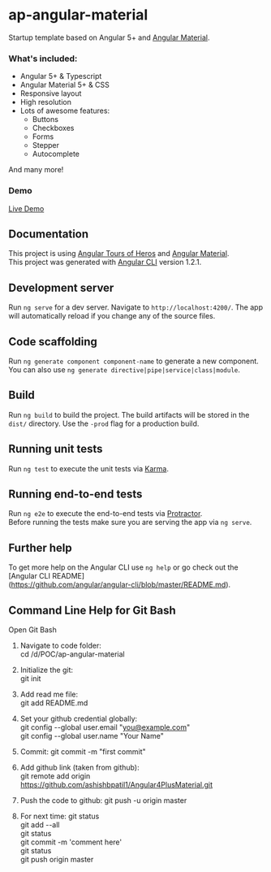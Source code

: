 # ap-angular-material

Startup template based on Angular 5+ and [Angular Material](https://material.angular.io).


### What's included:

- Angular 5+ & Typescript
- Angular Material 5+ & CSS
- Responsive layout
- High resolution
- Lots of awesome features:
  - Buttons
  - Checkboxes
  - Forms
  - Stepper
  - Autocomplete
  
And many more!

### Demo

<a target="_blank" href="https://ap-angular-material.stackblitz.io/dashboard">Live Demo</a>

## Documentation
This project is using [Angular Tours of Heros](https://angular.io/tutorial) and [Angular Material](https://material.angular.io).<br />
This project was generated with [Angular CLI](https://github.com/angular/angular-cli) version 1.2.1.

## Development server

Run `ng serve` for a dev server. Navigate to `http://localhost:4200/`. The app will automatically reload if you change any of the source files.

## Code scaffolding

Run `ng generate component component-name` to generate a new component. You can also use `ng generate directive|pipe|service|class|module`.

## Build

Run `ng build` to build the project. The build artifacts will be stored in the `dist/` directory. Use the `-prod` flag for a production build.

## Running unit tests

Run `ng test` to execute the unit tests via [Karma](https://karma-runner.github.io).

## Running end-to-end tests

Run `ng e2e` to execute the end-to-end tests via [Protractor](http://www.protractortest.org/).<br />
Before running the tests make sure you are serving the app via `ng serve`.

## Further help

To get more help on the Angular CLI use `ng help` or go check out the [Angular CLI README]<br />(https://github.com/angular/angular-cli/blob/master/README.md).


## Command Line Help for Git Bash
Open Git Bash
1. Navigate to code folder: <br />
cd /d/POC/ap-angular-material

2. Initialize the git: <br />
git init

3. Add read me file: <br />
git add README.md

4. Set your github credential globally: <br />
git config --global user.email "you@example.com" <br />
git config --global user.name "Your Name"

5. Commit:
git commit -m "first commit"

6. Add github link (taken from github): <br />
git remote add origin https://github.com/ashishbpatil1/Angular4PlusMaterial.git

7. Push the code to github:
git push -u origin master

9. For next time:
git status<br />
git add --all<br />
git status<br />
git commit -m 'comment here'<br />
git status<br />
git push origin master

